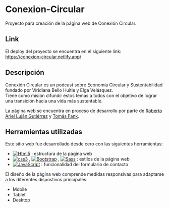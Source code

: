 # Conexion-Circular
Proyecto para creación de la página web de Conexión Circular.

## Link
El deploy del proyecto se encuentra en el siguiente link:
</br>
https://conexion-circular.netlify.app/

## Descripción 
Conexión Circular es un podcast sobre Economía Circular y
Sustentabilidad fundado por Viridiana Bello Huitle y Elga Velásquez.
</br>
Tiene como misión difundir estos temas a todos con el objetivo de lograr una transición hacia una vida más sustentable.
</br>

La página web se encuentra en proceso de desarrollo por parte de [Roberto Ariel Luján Gutiérrez](https://github.com/RobertoLujan93) y [Tomás Fank](https://github.com/tomasfank).

## Herramientas utilizadas
Este sitio web fue desarrollado desde cero con las siguientes herramientas:
- [![Html5](https://img.shields.io/badge/HTML5-E34F26?style=for-the-badge&logo=html5&logoColor=white&labelColor=101010)](#) : estructura de la página web
- [![css3](https://img.shields.io/badge/CSS3-1572B6?style=for-the-badge&logo=css3&logoColor=white&labelColor=101010)](#) , [![Bootstrap](https://img.shields.io/badge/Bootstrap-563D7C?style=for-the-badge&logo=bootstrap&logoColor=white&labelColor=101010)](#) , [![Sass](https://img.shields.io/badge/Sass-bf4080?style=for-the-badge&logo=sass&logoColor=white&labelColor=101010)](#) : estilos de la página web
- [![JavaScript](https://img.shields.io/badge/JavaScript-F7DF1E?style=for-the-badge&logo=javascript&logoColor=white&labelColor=101010)](#) : funcionalidad del formulario de contacto

El diseño de la página web comprende medidas responsivas para adaptarse a los diferentes dispostivos principales:
- Mobile
- Tablet
- Desktop

